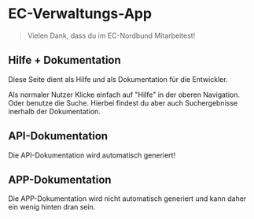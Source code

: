# EC-Verwaltungs-App

> Vielen Dank, dass du im EC-Nordbund Mitarbeitest!

## Hilfe + Dokumentation

Diese Seite dient als Hilfe und als Dokumentation für die Entwickler.

Als normaler Nutzer Klicke einfach auf "Hilfe" in der oberen Navigation. Oder benutze die Suche. Hierbei findest du aber auch Suchergebnisse inerhalb der Dokumentation.

## API-Dokumentation

Die API-Dokumentation wird automatisch generiert!

## APP-Dokumentation

Die APP-Dokumentation wird nicht automatisch generiert und kann daher ein wenig hinten dran sein.
